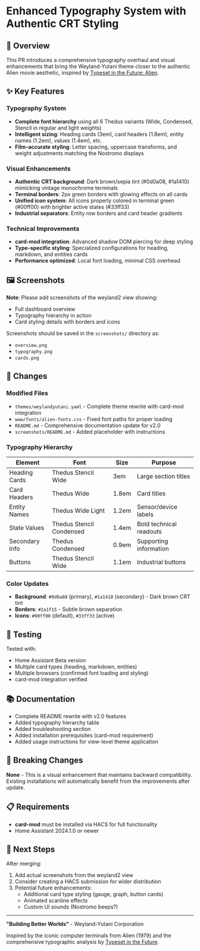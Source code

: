 # Enhanced Typography System with Authentic CRT Styling

## 🎨 Overview

This PR introduces a comprehensive typography overhaul and visual enhancements that bring the Weyland-Yutani theme closer to the authentic Alien movie aesthetic, inspired by [Typeset in the Future: Alien](https://typesetinthefuture.com/2014/12/01/alien/).

## ✨ Key Features

### Typography System
- **Complete font hierarchy** using all 6 Thedus variants (Wide, Condensed, Stencil in regular and light weights)
- **Intelligent sizing**: Heading cards (3em), card headers (1.8em), entity names (1.2em), values (1.4em), etc.
- **Film-accurate styling**: Letter spacing, uppercase transforms, and weight adjustments matching the Nostromo displays

### Visual Enhancements
- **Authentic CRT background**: Dark brown/sepia tint (#0d0a08, #1a1410) mimicking vintage monochrome terminals
- **Terminal borders**: 2px green borders with glowing effects on all cards
- **Unified icon system**: All icons properly colored in terminal green (#00ff00) with brighter active states (#33ff33)
- **Industrial separators**: Entity row borders and card header gradients

### Technical Improvements
- **card-mod integration**: Advanced shadow DOM piercing for deep styling
- **Type-specific styling**: Specialized configurations for heading, markdown, and entities cards
- **Performance optimized**: Local font loading, minimal CSS overhead

## 🖼️ Screenshots

**Note**: Please add screenshots of the weyland2 view showing:
- Full dashboard overview
- Typography hierarchy in action
- Card styling details with borders and icons

Screenshots should be saved in the `screenshots/` directory as:
- `overview.png`
- `typography.png`
- `cards.png`

## 📝 Changes

### Modified Files
- `themes/weylandyutani.yaml` - Complete theme rewrite with card-mod integration
- `www/fonts/alien-fonts.css` - Fixed font paths for proper loading
- `README.md` - Comprehensive documentation update for v2.0
- `screenshots/README.md` - Added placeholder with instructions

### Typography Hierarchy

| Element | Font | Size | Purpose |
|---------|------|------|---------|
| Heading Cards | Thedus Stencil Wide | 3em | Large section titles |
| Card Headers | Thedus Wide | 1.8em | Card titles |
| Entity Names | Thedus Wide Light | 1.2em | Sensor/device labels |
| State Values | Thedus Stencil Condensed | 1.4em | Bold technical readouts |
| Secondary Info | Thedus Condensed | 0.9em | Supporting information |
| Buttons | Thedus Stencil Wide | 1.1em | Industrial buttons |

### Color Updates

- **Background**: `#0d0a08` (primary), `#1a1410` (secondary) - Dark brown CRT tint
- **Borders**: `#2a1f15` - Subtle brown separation
- **Icons**: `#00ff00` (default), `#33ff33` (active)

## 🧪 Testing

Tested with:
- Home Assistant Beta version
- Multiple card types (heading, markdown, entities)
- Multiple browsers (confirmed font loading and styling)
- card-mod integration verified

## 📚 Documentation

- Complete README rewrite with v2.0 features
- Added typography hierarchy table
- Added troubleshooting section
- Added installation prerequisites (card-mod requirement)
- Added usage instructions for view-level theme application

## 🎯 Breaking Changes

**None** - This is a visual enhancement that maintains backward compatibility. Existing installations will automatically benefit from the improvements after update.

## 📋 Requirements

- **card-mod** must be installed via HACS for full functionality
- Home Assistant 2024.1.0 or newer

## 🚀 Next Steps

After merging:
1. Add actual screenshots from the weyland2 view
2. Consider creating a HACS submission for wider distribution
3. Potential future enhancements:
   - Additional card type styling (gauge, graph, button cards)
   - Animated scanline effects
   - Custom UI sounds (Nostromo beeps?)

---

**"Building Better Worlds"** - Weyland-Yutani Corporation

Inspired by the iconic computer terminals from Alien (1979) and the comprehensive typographic analysis by [Typeset in the Future](https://typesetinthefuture.com/2014/12/01/alien/).
